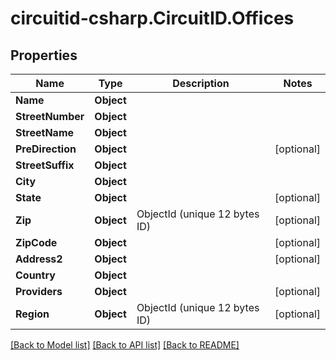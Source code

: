 
# circuitid-csharp.CircuitID.Offices

## Properties

Name | Type | Description | Notes
------------ | ------------- | ------------- | -------------
**Name** | **Object** |  | 
**StreetNumber** | **Object** |  | 
**StreetName** | **Object** |  | 
**PreDirection** | **Object** |  | [optional] 
**StreetSuffix** | **Object** |  | 
**City** | **Object** |  | 
**State** | **Object** |  | [optional] 
**Zip** | **Object** | ObjectId (unique 12 bytes ID) | [optional] 
**ZipCode** | **Object** |  | [optional] 
**Address2** | **Object** |  | [optional] 
**Country** | **Object** |  | 
**Providers** | **Object** |  | [optional] 
**Region** | **Object** | ObjectId (unique 12 bytes ID) | [optional] 

[[Back to Model list]](../README.md#documentation-for-models)
[[Back to API list]](../README.md#documentation-for-api-endpoints)
[[Back to README]](../README.md)


